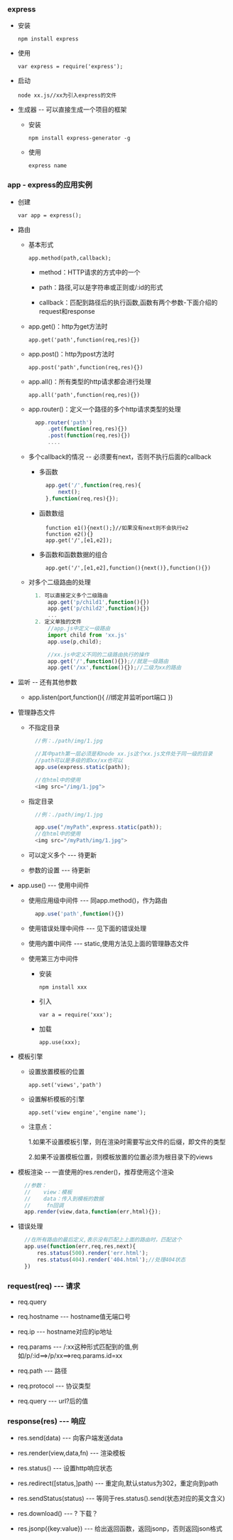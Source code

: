 

### express

* 安装

  `npm install express`

* 使用

  `var express = require('express');`

* 启动

  `node xx.js//xx为引入express的文件`

* 生成器 -- 可以直接生成一个项目的框架

  * 安装

    `npm install express-generator -g`

  * 使用

    `express name`

### app - express的应用实例

* 创建

  `var app = express();`

* 路由

  * 基本形式

    `app.method(path,callback);`

    * method：HTTP请求的方式中的一个

    * path：路径,可以是字符串或正则或/:id的形式

    * callback：匹配到路径后的执行函数,函数有两个参数-下面介绍的request和response

  * app.get\(\)：http为get方法时

    `app.get('path',function(req,res){})`

  * app.post\(\)：http为post方法时

    `app.post('path',function(req,res){})`

  * app.all\(\)：所有类型的http请求都会进行处理

    `app.all('path',function(req,res){})`

  * app.router\(\)：定义一个路径的多个http请求类型的处理

    ```javascript
      app.router('path')
          .get(function(req,res){})
          .post(function(req,res){})
          ....
    ```

  * 多个callback的情况 -- 必须要有next，否则不执行后面的callback

    * 多函数

      ```javascript
        app.get('/',function(req,res){
            next();
        },function(req,res){});
      ```

    * 函数数组

      ```
        function e1(){next();}//如果没有next则不会执行e2
        function e2(){}
        app.get('/',[e1,e2]);
      ```

    * 多函数和函数数据的组合

      ```
        app.get('/',[e1,e2],function(){next()},function(){})
      ```

  * 对多个二级路由的处理

    ```javascript
      1. 可以直接定义多个二级路由
          app.get('p/child1',function(){})
          app.get('p/child2',function(){})
          ...
      2. 定义单独的文件
          //app.js中定义一级路由
          import child from 'xx.js'
          app.use(p,child);

          //xx.js中定义不同的二级路由执行的操作
          app.get('/',function(){});//就是一级路由
          app.get('/xx',function(){});//二级为xx的路由
    ```

* 监听 -- 还有其他参数

  * app.listen\(port,function\(\){
      //绑定并监听port端口
    }\)

* 管理静态文件

  * 不指定目录

    ```javascript
      //例：./path/img/1.jpg

      //其中path第一层必须是和node xx.js这个xx.js文件处于同一级的目录
      //path可以是多级的即xx/xx也可以
      app.use(express.static(path));

      //在html中的使用
      <img src="/img/1.jpg">
    ```

  * 指定目录

    ```javascript
      //例：./path/img/1.jpg

      app.use("/myPath",express.static(path));
      //在html中的使用
      <img src="/myPath/img/1.jpg">
    ```

  * 可以定义多个 --- 待更新

  * 参数的设置 --- 待更新

* app.use\(\) --- 使用中间件

  * 使用应用级中间件 --- 同app.method\(\)，作为路由

    ```javascript
      app.use('path',function(){})
    ```

  * 使用错误处理中间件 --- 见下面的错误处理

  * 使用内置中间件 --- static,使用方法见上面的管理静态文件

  * 使用第三方中间件

    * 安装

      `npm install xxx`

    * 引入

      `var a = require('xxx');`

    * 加载

      `app.use(xxx);`

* 模板引擎

  * 设置放置模板的位置

    `app.set('views','path')`

  * 设置解析模板的引擎

    `app.set('view engine','engine name');`

  * 注意点：

    1.如果不设置模板引擎，则在渲染时需要写出文件的后缀，即文件的类型

    2.如果不设置模板位置，则模板放置的位置必须为根目录下的views

* 模板渲染 -- 一直使用的res.render\(\)，推荐使用这个渲染

  ```javascript
    //参数：
    //    view：模板
    //    data：传入到模板的数据
    //     fn回调
    app.render(view,data,function(err,html){});
  ```

* 错误处理

  ```javascript
    //在所有路由的最后定义,表示没有匹配上上面的路由时，匹配这个
    app.use(function(err,req,res,next){
        res.status(500).render('err.html');
        res.status(404).render('404.html');//处理404状态
    })
  ```

### request\(req\) --- 请求

* req.query

* req.hostname --- hostname值无端口号

* req.ip --- hostname对应的ip地址

* req.params --- /:xx这种形式匹配到的值,例如/p/:id==&gt;/p/xx==&gt;req.params.id=xx

* req.path --- 路径

* req.protocol --- 协议类型

* req.query --- url?后的值

### response\(res\) --- 响应

* res.send\(data\) --- 向客户端发送data

* res.render\(view,data,fn\) --- 渲染模板

* res.status\(\) --- 设置http响应状态

* res.redirect\(\[status,\]path\) --- 重定向,默认status为302，重定向到path

* res.sendStatus\(status\) --- 等同于res.status\(\).send\(状态对应的英文含义\)

* res.download\(\) --- ?  下载？

* res.jsonp\({key:value}\) --- 给出返回函数，返回jsonp，否则返回json格式






